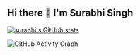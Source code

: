 ## Hi there 👋 I'm Surabhi Singh
[![surabhi's GitHub stats](https://github-readme-stats.vercel.app/api?username=surbhisingh1215)](https://github.com/anuraghazra/github-readme-stats)


![GitHub Activity Graph](https://github-readme-activity-graph.vercel.app/graph?username=surbhisingh1215&theme=dracula)
